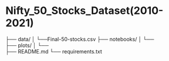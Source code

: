 # Nifty_50_Stocks_Dataset(2010-2021)

├── data/
│   └──Final-50-stocks.csv
├── notebooks/
│   └──  
├── plots/
│   └──  
├── README.md
└── requirements.txt

